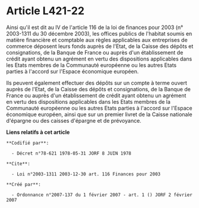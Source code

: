 # Article L421-22

Ainsi qu'il est dit au IV de l'article 116 de la loi de finances pour 2003 (n° 2003-1311 du 30 décembre 2003), les offices
publics de l'habitat soumis en matière financière et comptable aux règles applicables aux entreprises de commerce déposent
leurs fonds auprès de l'Etat, de la Caisse des dépôts et consignations, de la Banque de France ou auprès d'un établissement
de crédit ayant obtenu un agrément en vertu des dispositions applicables dans les Etats membres de la Communauté européenne
ou les autres Etats parties à l'accord sur l'Espace économique européen.

Ils peuvent également effectuer des dépôts sur un compte à terme ouvert auprès de l'Etat, de la Caisse des dépôts et
consignations, de la Banque de France ou auprès d'un établissement de crédit ayant obtenu un agrément en vertu des
dispositions applicables dans les Etats membres de la Communauté européenne ou les autres Etats parties à l'accord sur
l'Espace économique européen, ainsi que sur un premier livret de la Caisse nationale d'épargne ou des caisses d'épargne et de
prévoyance.

**Liens relatifs à cet article**

	**Codifié par**:

	  - Décret n°78-621 1978-05-31 JORF 8 JUIN 1978

	**Cite**:

	  - Loi n°2003-1311 2003-12-30 art. 116 Finances pour 2003

	**Créé par**:

	  - Ordonnance n°2007-137 du 1 février 2007 - art. 1 () JORF 2 février 2007
